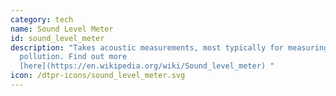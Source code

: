 ```yaml
---
category: tech
name: Sound Level Meter
id: sound_level_meter
description: "Takes acoustic measurements, most typically for measuring noise
  pollution. Find out more
  [here](https://en.wikipedia.org/wiki/Sound_level_meter) "
icon: /dtpr-icons/sound_level_meter.svg
---
```

